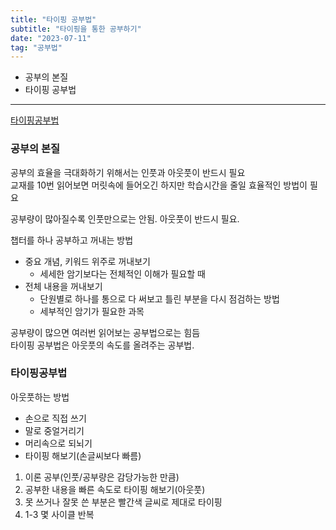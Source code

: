 ```yaml
---
title: "타이핑 공부법"
subtitle: "타이핑을 통한 공부하기"
date: "2023-07-11"
tag: "공부법"
---
```


- 공부의 본질
- 타이핑 공부법

---

[타이핑공부법](https://whitehair.tistory.com/entry/%EC%97%B0%EC%84%B8%EB%8C%80-%EA%B3%B5%EB%8C%80-%EC%88%98%EC%84%9D-%ED%98%84%EC%A7%81-%EC%A0%84%EB%AC%B8%EC%9D%98%EC%9D%98-%ED%83%80%EC%9D%B4%ED%95%91%EA%B3%B5%EB%B6%80%EB%B2%95-ft-%EC%97%B0%EC%88%98%EB%82%A8TV-%EC%97%B0%EC%84%B8%EB%8C%80-%EC%88%98%EC%84%9D-%EB%82%A8%EC%9E%90)  

### 공부의 본질

공부의 효율을 극대화하기 위해서는 인풋과 아웃풋이 반드시 필요  
교재를 10번 읽어보면 머릿속에 들어오긴 하지만 학습시간을 줄일 효율적인 방법이 필요  

공부량이 많아질수록 인풋만으로는 안됨. 아웃풋이 반드시 필요.

챕터를 하나 공부하고 꺼내는 방법  
- 중요 개념, 키워드 위주로 꺼내보기
  - 세세한 암기보다는 전체적인 이해가 필요할 때
- 전체 내용을 꺼내보기  
  - 단원별로 하나를 통으로 다 써보고 틀린 부분을 다시 점검하는 방법  
  - 세부적인 암기가 필요한 과목  

공부량이 많으면 여러번 읽어보는 공부법으로는 힘듬  
타이핑 공부법은 아웃풋의 속도를 올려주는 공부법.  

### 타이핑공부법

아웃풋하는 방법  
- 손으로 직접 쓰기
- 말로 중얼거리기
- 머리속으로 되뇌기
- 타이핑 해보기(손글씨보다 빠름)

1. 이론 공부(인풋/공부량은 감당가능한 만큼)
2. 공부한 내용을 빠른 속도로 타이핑 해보기(아웃풋)
3. 못 쓰거나 잘못 쓴 부분은 빨간색 글씨로 제대로 타이핑
4. 1-3 몇 사이클 반복